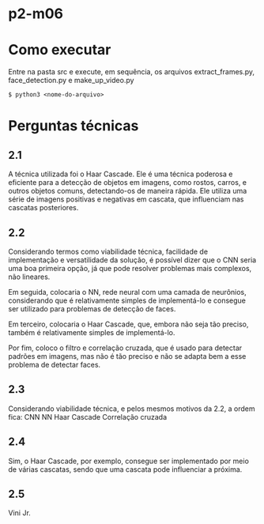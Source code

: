 # p2-m06

# Como executar

Entre na pasta src e execute, em sequência, os arquivos extract_frames.py, face_detection.py e make_up_video.py

`$ python3 <nome-do-arquivo>`

# Perguntas técnicas

## 2.1
A técnica utilizada foi o Haar Cascade. Ele é uma técnica poderosa e eficiente para a detecção de objetos em imagens, como rostos, carros, e outros objetos comuns, detectando-os de maneira rápida. Ele utiliza uma série de imagens positivas e negativas em cascata, que influenciam nas cascatas posteriores.

## 2.2
Considerando termos como viabilidade técnica, facilidade de implementação e versatilidade da solução, é possível dizer que o CNN seria uma boa primeira opção, já que pode resolver problemas mais complexos, não lineares. 

Em seguida, colocaria o NN, rede neural com uma camada de neurônios, considerando que é relativamente simples de implementá-lo e consegue ser utilizado para problemas de detecção de faces.

Em terceiro, colocaria o Haar Cascade, que, embora não seja tão preciso, também é relativamente simples de implementá-lo.

Por fim, coloco o filtro e correlação cruzada, que é usado para detectar padrões em imagens, mas não é tão preciso e não se adapta bem a esse problema de detectar faces.

## 2.3
Considerando viabilidade técnica, e pelos mesmos motivos da 2.2, a ordem fica:
CNN
NN
Haar Cascade
Correlação cruzada

## 2.4
Sim, o Haar Cascade, por exemplo, consegue ser implementado por meio de várias cascatas, sendo que uma cascata pode influenciar a próxima.

## 2.5
Vini Jr.

